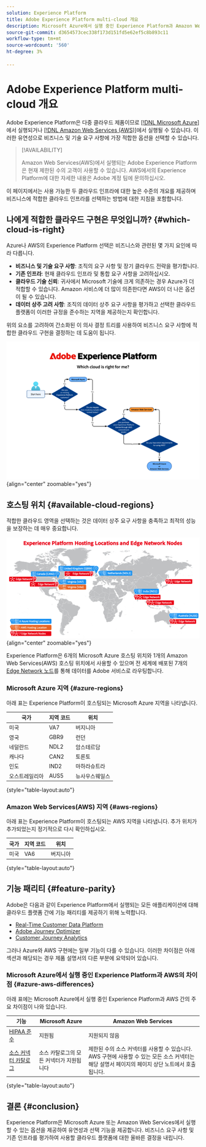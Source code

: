 ```yaml
---
solution: Experience Platform
title: Adobe Experience Platform multi-cloud 개요
description: Microsoft Azure에서 실행 중인 Experience Platform과 Amazon Web Services 간의 차이점에 대해 알아봅니다.
source-git-commit: d3654573cec338f173d151fd5e62ef5c8b893c11
workflow-type: tm+mt
source-wordcount: '560'
ht-degree: 3%

---
```



# Adobe Experience Platform multi-cloud 개요

Adobe Experience Platform은 다중 클라우드 제품이므로 [[!DNL Microsoft Azure]](https://azure.microsoft.com/en-us)에서 실행되거나 [[!DNL Amazon Web Services (AWS)]](https://aws.amazon.com/)에서 실행될 수 있습니다. 이러한 유연성으로 비즈니스 및 기술 요구 사항에 가장 적합한 옵션을 선택할 수 있습니다.

>[!AVAILABILITY]
>
>Amazon Web Services(AWS)에서 실행되는 Adobe Experience Platform은 현재 제한된 수의 고객이 사용할 수 있습니다. AWS에서의 Experience Platform에 대한 자세한 내용은 Adobe 계정 팀에 문의하십시오.

이 페이지에서는 사용 가능한 두 클라우드 인프라에 대한 높은 수준의 개요를 제공하며 비즈니스에 적합한 클라우드 인프라를 선택하는 방법에 대한 지침을 포함합니다.

## 나에게 적합한 클라우드 구현은 무엇입니까? {#which-cloud-is-right}

Azure나 AWS의 Experience Platform 선택은 비즈니스와 관련된 몇 가지 요인에 따라 다릅니다.

* **비즈니스 및 기술 요구 사항**: 조직의 요구 사항 및 장기 클라우드 전략을 평가합니다.
* **기존 인프라**: 현재 클라우드 인프라 및 통합 요구 사항을 고려하십시오.
* **클라우드 기술 신뢰**: 귀사에서 Microsoft 기술에 크게 의존하는 경우 Azure가 더 적합할 수 있습니다. Amazon 서비스에 더 많이 의존한다면 AWS이 더 나은 옵션이 될 수 있습니다.
* **데이터 상주 고려 사항**: 조직의 데이터 상주 요구 사항을 평가하고 선택한 클라우드 플랫폼이 이러한 규정을 준수하는 지역을 제공하는지 확인합니다.

위의 요소를 고려하여 간소화된 이 의사 결정 트리를 사용하여 비즈니스 요구 사항에 적합한 클라우드 구현을 결정하는 데 도움이 됩니다.

![호스팅 위치의 지리적 분포를 보여 주는 이미지입니다.](assets/multi-cloud/diagram-cloud.png){align="center" zoomable="yes"}

## 호스팅 위치 {#available-cloud-regions}

적합한 클라우드 영역을 선택하는 것은 데이터 상주 요구 사항을 충족하고 최적의 성능을 보장하는 데 매우 중요합니다.

![호스팅 위치의 지리적 분포를 보여 주는 이미지입니다.](assets/multi-cloud/hosting-locations-map.png){align="center" zoomable="yes"}

Experience Platform은 6개의 Microsoft Azure 호스팅 위치와 1개의 Amazon Web Services(AWS) 호스팅 위치에서 사용할 수 있으며 전 세계에 배포된 7개의 [Edge Network 노드](../collection/home.md#edge)를 통해 데이터를 Adobe 서비스로 라우팅합니다.

### Microsoft Azure 지역 {#azure-regions}

아래 표는 Experience Platform이 호스팅되는 Microsoft Azure 지역을 나타냅니다.

| 국가 | 지역 코드 | 위치 |
|---------|-------------|----------|
| 미국 | VA7 | 버지니아 |
| 영국 | GBR9 | 런던 |
| 네덜란드 | NDL2 | 암스테르담 |
| 캐나다 | CAN2 | 토론토 |
| 인도 | IND2 | 마하라슈트라 |
| 오스트레일리아 | AUS5 | 뉴사우스웨일스 |

{style="table-layout:auto"}

### Amazon Web Services(AWS) 지역 {#aws-regions}

아래 표는 Experience Platform이 호스팅되는 AWS 지역을 나타냅니다. 추가 위치가 추가되었는지 정기적으로 다시 확인하십시오.

| 국가 | 지역 코드 | 위치 |
|---------|-------------|----------|
| 미국 | VA6 | 버지니아 |

{style="table-layout:auto"}

## 기능 패리티 {#feature-parity}

Adobe은 다음과 같이 Experience Platform에서 실행되는 모든 애플리케이션에 대해 클라우드 플랫폼 간에 기능 패리티를 제공하기 위해 노력합니다.

* [Real-Time Customer Data Platform](../rtcdp/home.md)
* [Adobe Journey Optimizer](https://experienceleague.adobe.com/ko/docs/journey-optimizer/using/ajo-home)
* [Customer Journey Analytics](https://experienceleague.adobe.com/en/docs/analytics-platform/using/cja-landing)

그러나 Azure와 AWS 구현에는 일부 기능이 다를 수 있습니다. 이러한 차이점은 아래 섹션과 해당되는 경우 제품 설명서의 다른 부분에 요약되어 있습니다.

### Microsoft Azure에서 실행 중인 Experience Platform과 AWS의 차이점 {#azure-aws-differences}

아래 표에는 Microsoft Azure에서 실행 중인 Experience Platform과 AWS 간의 주요 차이점이 나와 있습니다.

| 기능 | Microsoft Azure | Amazon Web Services |
| --- | --- | --- |
| [HIPAA 준수](https://www.adobe.com/trust/compliance/hipaa-ready.html) | 지원됨 | 지원되지 않음 |
| [소스 커넥터 카탈로그](/help/sources/home.md) | 소스 카탈로그의 모든 커넥터가 지원됩니다 | 제한된 수의 소스 커넥터를 사용할 수 있습니다. AWS 구현에 사용할 수 있는 모든 소스 커넥터는 해당 설명서 페이지의 페이지 상단 노트에서 호출됩니다. |

{style="table-layout:auto"}

<!-- To be determined if we need to add this part about the AI Assistant 

| [Experience Platform AI Assistant](/help/ai-assistant/home.md) | Supported | Not supported |

-->

## 결론 {#conclusion}

Experience Platform은 Microsoft Azure 또는 Amazon Web Services에서 실행할 수 있는 옵션을 제공하여 유연성과 선택 기능을 제공합니다. 비즈니스 요구 사항 및 기존 인프라를 평가하여 사용할 클라우드 플랫폼에 대한 올바른 결정을 내립니다.
